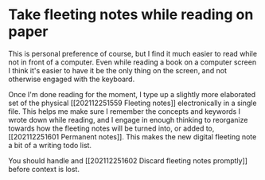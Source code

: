 # Take fleeting notes while reading on paper
This is personal preference of course, but I find it much easier to read while not in front of a computer. Even while reading a book on a computer screen I think it's easier to have it be the only thing on the screen, and not otherwise engaged with the keyboard.

Once I'm done reading for the moment, I type up a slightly more elaborated set of the physical [[202112251559 Fleeting notes]] electronically in a single file. This helps me make sure I remember the concepts and keywords I wrote down while reading, and I engage in enough thinking to reorganize towards how the fleeting notes will be turned into, or added to, [[202112251601 Permanent notes]]. This makes the new digital fleeting note a bit of a writing todo list.

You should handle and [[202112251602 Discard fleeting notes promptly]] before context is lost.